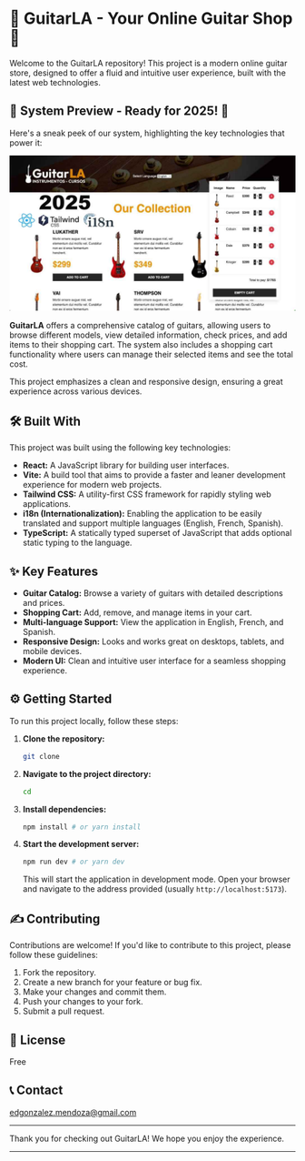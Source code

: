 # 🎸 GuitarLA - Your Online Guitar Shop 🎸

Welcome to the GuitarLA repository! This project is a modern online guitar store, designed to offer a fluid and intuitive user experience, built with the latest web technologies.

## 🚀 System Preview - Ready for 2025! 🚀

Here's a sneak peek of our system, highlighting the key technologies that power it:

![alt text](image.png)

**GuitarLA** offers a comprehensive catalog of guitars, allowing users to browse different models, view detailed information, check prices, and add items to their shopping cart. The system also includes a shopping cart functionality where users can manage their selected items and see the total cost.

This project emphasizes a clean and responsive design, ensuring a great experience across various devices.

## 🛠️ Built With

This project was built using the following key technologies:

- **React:** A JavaScript library for building user interfaces.
- **Vite:** A build tool that aims to provide a faster and leaner development experience for modern web projects.
- **Tailwind CSS:** A utility-first CSS framework for rapidly styling web applications.
- **i18n (Internationalization):** Enabling the application to be easily translated and support multiple languages (English, French, Spanish).
- **TypeScript:** A statically typed superset of JavaScript that adds optional static typing to the language.

## ✨ Key Features

- **Guitar Catalog:** Browse a variety of guitars with detailed descriptions and prices.
- **Shopping Cart:** Add, remove, and manage items in your cart.
- **Multi-language Support:** View the application in English, French, and Spanish.
- **Responsive Design:** Looks and works great on desktops, tablets, and mobile devices.
- **Modern UI:** Clean and intuitive user interface for a seamless shopping experience.

## ⚙️ Getting Started

To run this project locally, follow these steps:

1.  **Clone the repository:**
    ```bash
    git clone 
    ```
2.  **Navigate to the project directory:**
    ```bash
    cd 
    ```
3.  **Install dependencies:**
    ```bash
    npm install # or yarn install
    ```
4.  **Start the development server:**
    ```bash
    npm run dev # or yarn dev
    ```

    This will start the application in development mode. Open your browser and navigate to the address provided (usually `http://localhost:5173`).


## ✍️ Contributing

Contributions are welcome! If you'd like to contribute to this project, please follow these guidelines:

1.  Fork the repository.
2.  Create a new branch for your feature or bug fix.
3.  Make your changes and commit them.
4.  Push your changes to your fork.
5.  Submit a pull request.

## 📄 License

Free

## 📞 Contact

edgonzalez.mendoza@gmail.com

---

Thank you for checking out GuitarLA! We hope you enjoy the experience.

---
